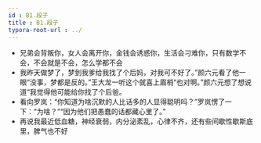 ```yaml
---
id : B1.段子
title : B1.段子
typora-root-url : ../
---
```


- 兄弟会背叛你，女人会离开你，金钱会诱惑你，生活会刁难你，只有数学不会，不会就是不会，怎么学都不会
- 我昨天做梦了，梦到我爹给我找了个后妈，对我可不好了。”颜六元看了他一眼“没事，梦都是反的。”王大龙一听这个就喜上眉梢“也对啊。”颜六元想了想说道“我觉得他可能给你找了个后爸。
- 看向罗岚：“你知道为啥沉默的人比话多的人显得聪明吗？”罗岚愣了一下：“为啥？”“因为他们把愚蠢的话都藏心里了。”
- 再说我最近低血糖，神经衰弱，内分泌紊乱，心律不齐，还有些间歇性歇斯底里，脾气也不好